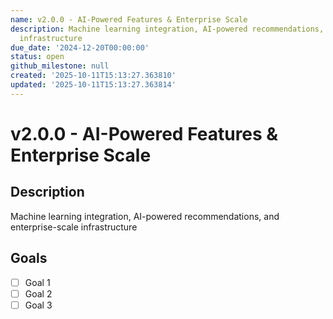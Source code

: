 ```yaml
---
name: v2.0.0 - AI-Powered Features & Enterprise Scale
description: Machine learning integration, AI-powered recommendations, and enterprise-scale
  infrastructure
due_date: '2024-12-20T00:00:00'
status: open
github_milestone: null
created: '2025-10-11T15:13:27.363810'
updated: '2025-10-11T15:13:27.363814'
---
```


# v2.0.0 - AI-Powered Features & Enterprise Scale

## Description

Machine learning integration, AI-powered recommendations, and enterprise-scale infrastructure

## Goals

- [ ] Goal 1
- [ ] Goal 2
- [ ] Goal 3